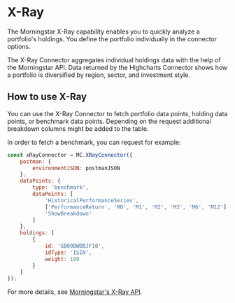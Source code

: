 X-Ray
===============

The Morningstar X-Ray capability enables you to quickly analyze a portfolio's
holdings. You define the portfolio individually in the connector options.

The X-Ray Connector aggregates individual holdings data with the help of the
Morningstar API. Data returned by the Highcharts Connector shows how a portfolio
is diversified by region, sector, and investment style.



How to use X-Ray
----------------

You can use the X-Ray Connector to fetch portfolio data points, holding data
points, or benchmark data points. Depending on the request additional breakdown
columns might be added to the table.

In order to fetch a benchmark, you can request for example:

```js
const xRayConnector = MC.XRayConnector({
    postman: {
        environmentJSON: postmanJSON
    },
    dataPoints: {
        type: 'benchmark',
        dataPoints: [
            'HistoricalPerformanceSeries',
            ['PerformanceReturn', 'M0', 'M1', 'M2', 'M3', 'M6', 'M12'],
            'ShowBreakdown'
        ]
    },
    holdings: [
        {
            id: 'GB00BWDBJF10',
            idType: 'ISIN',
            weight: 100
        }
    ]
});
```

For more details, see [Morningstar's X-Ray API].



<!-- Links -->



[Morningstar's X-Ray API]: https://developer.morningstar.com/direct-web-services/documentation/api-reference/portfolio-analysis-apacemea/x-ray
